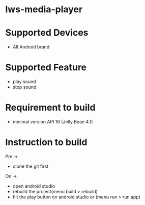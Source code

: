 # lws-media-player

# Supported Devices
- All Android brand

# Supported Feature
- play sound
- stop sound

# Requirement to build
- minimal version API 16 (Jelly Bean 4.1)

# Instruction to build

Pre ->
 - clone the git first

On ->
 - open android studio
 - rebuild the project(menu build > rebuild)
 - hit the play button on android studio or (menu run > run app)